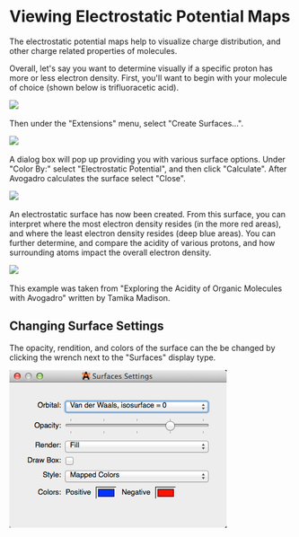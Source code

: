 # Viewing Electrostatic Potential Maps

The electrostatic potential maps help to visualize charge distribution, and other charge related properties of molecules.

Overall, let's say you want to determine visually if a specific proton has more or less electron density. First, you'll want to begin with your molecule of choice (shown below is trifluoracetic acid). 

![][1]

[1]: images/5-viewing-electrostatic-potential/a1c98ea0-9b27-4d24-8deb-2059a294e297.png

Then under the "Extensions" menu, select "Create Surfaces...". 

![][2]

[2]: images/5-viewing-electrostatic-potential/7f132e98-a851-4b7a-8489-054b093f32ea.png

A dialog box will pop up providing you with various surface options. Under "Color By:" select "Electrostatic Potential", and then click "Calculate". After Avogadro calculates the surface select "Close".

![][3]

[3]: images/5-viewing-electrostatic-potential/376ff43c-b15e-42c4-9dd8-a3442b1c1d6b.png

An electrostatic surface has now been created. From this surface, you can interpret where the most electron density resides (in the more red areas), and where the least electron density resides (deep blue areas). You can further determine, and compare the acidity of various protons, and how surrounding atoms impact the overall electron density.

![][4]

[4]: images/5-viewing-electrostatic-potential/6774032d-207d-421e-9bfb-0834a3213d6d.png

This example was taken from "Exploring the Acidity of Organic Molecules with Avogadro" written by Tamika Madison.

## Changing Surface Settings

The opacity, rendition, and colors of the surface can the be changed by clicking the wrench next to the "Surfaces" display type.

![Changing Surface Settings][5]

[5]: images/5-viewing-electrostatic-potential/changing-surface-settings.png